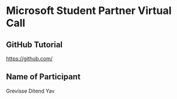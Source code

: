 # Microsoft Student Partner Virtual Call

## GitHub Tutorial

https://github.com/

## Name of Participant

Grevisse Ditend Yav

